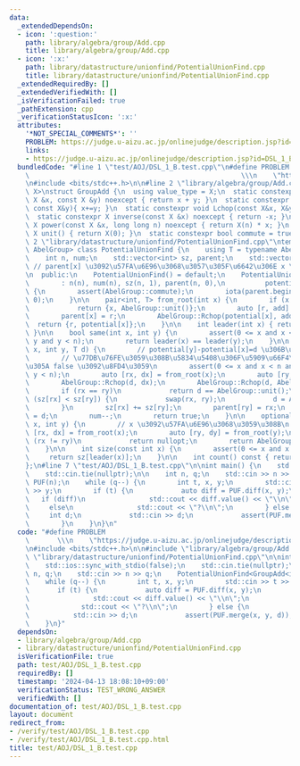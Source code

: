 ```yaml
---
data:
  _extendedDependsOn:
  - icon: ':question:'
    path: library/algebra/group/Add.cpp
    title: library/algebra/group/Add.cpp
  - icon: ':x:'
    path: library/datastructure/unionfind/PotentialUnionFind.cpp
    title: library/datastructure/unionfind/PotentialUnionFind.cpp
  _extendedRequiredBy: []
  _extendedVerifiedWith: []
  _isVerificationFailed: true
  _pathExtension: cpp
  _verificationStatusIcon: ':x:'
  attributes:
    '*NOT_SPECIAL_COMMENTS*': ''
    PROBLEM: https://judge.u-aizu.ac.jp/onlinejudge/description.jsp?id=DSL_1_B
    links:
    - https://judge.u-aizu.ac.jp/onlinejudge/description.jsp?id=DSL_1_B
  bundledCode: "#line 1 \"test/AOJ/DSL_1_B.test.cpp\"\n#define PROBLEM           \
    \                                                     \\\n    \"https://judge.u-aizu.ac.jp/onlinejudge/description.jsp?id=DSL_1_B\"\
    \n#include <bits/stdc++.h>\n\n#line 2 \"library/algebra/group/Add.cpp\"\ntemplate<typename\
    \ X>\nstruct GroupAdd {\n  using value_type = X;\n  static constexpr X op(const\
    \ X &x, const X &y) noexcept { return x + y; }\n  static constexpr void Rchop(X&x,\
    \ const X&y){ x+=y; }\n  static constexpr void Lchop(const X&x, X&y){ y+=x; }\n\
    \  static constexpr X inverse(const X &x) noexcept { return -x; }\n  static constexpr\
    \ X power(const X &x, long long n) noexcept { return X(n) * x; }\n  static constexpr\
    \ X unit() { return X(0); }\n  static constexpr bool commute = true;\n};\n#line\
    \ 2 \"library/datastructure/unionfind/PotentialUnionFind.cpp\"\ntemplate <typename\
    \ AbelGroup> class PotentialUnionFind {\n    using T = typename AbelGroup::value_type;\n\
    \    int n, num;\n    std::vector<int> sz, parent;\n    std::vector<T> potential;\
    \ // parent[x] \u3092\u57FA\u6E96\u3068\u3057\u305F\u6642\u306E x \u306E\u5024\
    \n  public:\n    PotentialUnionFind() = default;\n    PotentialUnionFind(int n)\n\
    \        : n(n), num(n), sz(n, 1), parent(n, 0),\n          potential(n, AbelGroup::unit())\
    \ {\n        assert(AbelGroup::commute);\n        iota(parent.begin(), parent.end(),\
    \ 0);\n    }\n\n    pair<int, T> from_root(int x) {\n        if (x == parent[x])\n\
    \            return {x, AbelGroup::unit()};\n        auto [r, add] = from_root(parent[x]);\n\
    \        parent[x] = r;\n        AbelGroup::Rchop(potential[x], add);\n      \
    \  return {r, potential[x]};\n    }\n\n    int leader(int x) { return from_root(x).first;\
    \ }\n\n    bool same(int x, int y) {\n        assert(0 <= x and x < n and 0 <=\
    \ y and y < n);\n        return leader(x) == leader(y);\n    }\n\n    bool merge(int\
    \ x, int y, T d) {\n        // potential[y]-potential[x]=d \u306B\u3059\u308B\n\
    \        // \u77DB\u76FE\u3059\u308B\u5834\u5408\u306F\u5909\u66F4\u306F\u305B\
    \u305A false \u3092\u8FD4\u3059\n        assert(0 <= x and x < n and 0 <= y and\
    \ y < n);\n        auto [rx, dx] = from_root(x);\n        auto [ry, dy] = from_root(y);\n\
    \        AbelGroup::Rchop(d, dx);\n        AbelGroup::Rchop(d, AbelGroup::inverse(dy));\n\
    \        if (rx == ry)\n            return d == AbelGroup::unit();\n        if\
    \ (sz[rx] < sz[ry]) {\n            swap(rx, ry);\n            d = AbelGroup::inverse(d);\n\
    \        }\n        sz[rx] += sz[ry];\n        parent[ry] = rx;\n        potential[ry]\
    \ = d;\n        num--;\n        return true;\n    }\n\n    optional<T> diff(int\
    \ x, int y) {\n        // x \u3092\u57FA\u6E96\u3068\u3059\u308B\n        auto\
    \ [rx, dx] = from_root(x);\n        auto [ry, dy] = from_root(y);\n        if\
    \ (rx != ry)\n            return nullopt;\n        return AbelGroup::op(dy, AbelGroup::inverse(dx));\n\
    \    }\n\n    int size(const int x) {\n        assert(0 <= x and x < n);\n   \
    \     return sz[leader(x)];\n    }\n\n    int count() const { return num; }\n\
    };\n#line 7 \"test/AOJ/DSL_1_B.test.cpp\"\n\nint main() {\n    std::ios::sync_with_stdio(false);\n\
    \    std::cin.tie(nullptr);\n\n    int n, q;\n    std::cin >> n >> q;\n    PotentialUnionFind<GroupAdd<int>>\
    \ PUF(n);\n    while (q--) {\n        int t, x, y;\n        std::cin >> t >> x\
    \ >> y;\n        if (t) {\n            auto diff = PUF.diff(x, y);\n         \
    \   if (diff)\n                std::cout << diff.value() << \"\\n\";\n       \
    \     else\n                std::cout << \"?\\n\";\n        } else {\n       \
    \     int d;\n            std::cin >> d;\n            assert(PUF.merge(x, y, d));\n\
    \        }\n    }\n}\n"
  code: "#define PROBLEM                                                         \
    \       \\\n    \"https://judge.u-aizu.ac.jp/onlinejudge/description.jsp?id=DSL_1_B\"\
    \n#include <bits/stdc++.h>\n\n#include \"library/algebra/group/Add.cpp\"\n#include\
    \ \"library/datastructure/unionfind/PotentialUnionFind.cpp\"\n\nint main() {\n\
    \    std::ios::sync_with_stdio(false);\n    std::cin.tie(nullptr);\n\n    int\
    \ n, q;\n    std::cin >> n >> q;\n    PotentialUnionFind<GroupAdd<int>> PUF(n);\n\
    \    while (q--) {\n        int t, x, y;\n        std::cin >> t >> x >> y;\n \
    \       if (t) {\n            auto diff = PUF.diff(x, y);\n            if (diff)\n\
    \                std::cout << diff.value() << \"\\n\";\n            else\n   \
    \             std::cout << \"?\\n\";\n        } else {\n            int d;\n \
    \           std::cin >> d;\n            assert(PUF.merge(x, y, d));\n        }\n\
    \    }\n}"
  dependsOn:
  - library/algebra/group/Add.cpp
  - library/datastructure/unionfind/PotentialUnionFind.cpp
  isVerificationFile: true
  path: test/AOJ/DSL_1_B.test.cpp
  requiredBy: []
  timestamp: '2024-04-13 18:08:10+09:00'
  verificationStatus: TEST_WRONG_ANSWER
  verifiedWith: []
documentation_of: test/AOJ/DSL_1_B.test.cpp
layout: document
redirect_from:
- /verify/test/AOJ/DSL_1_B.test.cpp
- /verify/test/AOJ/DSL_1_B.test.cpp.html
title: test/AOJ/DSL_1_B.test.cpp
---
```

